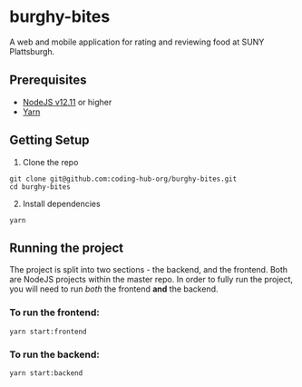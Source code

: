 # burghy-bites

A web and mobile application for rating and reviewing food at SUNY Plattsburgh.

## Prerequisites

- [NodeJS v12.11](https://nodejs.org/) or higher
- [Yarn](https://yarnpkg.com/lang/en/)

## Getting Setup

1. Clone the repo

```
git clone git@github.com:coding-hub-org/burghy-bites.git
cd burghy-bites
```

2. Install dependencies

```
yarn
```

## Running the project

The project is split into two sections - the backend, and the frontend. Both are NodeJS projects within the master repo. In order to fully run the project, you will need to run _both_ the frontend **and** the backend.

### To run the frontend:

```
yarn start:frontend
```

### To run the backend:

```
yarn start:backend
```
